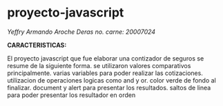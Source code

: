 # proyecto-javascript
_Yeffry Armando Aroche Deras_
_no. carne: 20007024_

**CARACTERISTICAS:**

El proyecto javascript que fue elaborar una contizador de seguros se resume de la siguiente forma.
se utilizaron valores comparativos principalmente.
varias variables para poder realizar las cotizaciones.
utilizacion de operaciones logicas como and y or.
color verde de fondo al finalizar.
document y alert para presentar los resultados.
saltos de linea para poder presentar los resultador en orden
